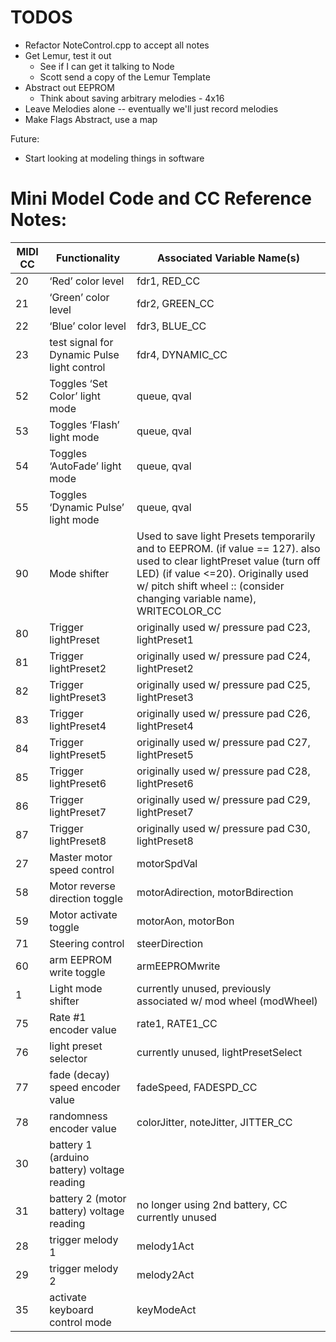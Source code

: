 
# TODOS

- Refactor NoteControl.cpp to accept all notes
- Get Lemur, test it out
    + See if I can get it talking to Node
    + Scott send a copy of the Lemur Template
- Abstract out EEPROM
    + Think about saving arbitrary melodies - 4x16
- Leave Melodies alone -- eventually we'll just record melodies
- Make Flags Abstract, use a map

Future:

- Start looking at modeling things in software



# Mini Model Code and CC Reference Notes:

MIDI CC | Functionality | Associated Variable Name(s)
------------- | ------------- | ------------- 
20 | ‘Red’ color level | fdr1, RED_CC
21 | ‘Green’ color level | fdr2, GREEN_CC
22 | ‘Blue’ color level | fdr3, BLUE_CC
23 |  test signal for Dynamic Pulse light control | fdr4, DYNAMIC_CC
52 |  Toggles ‘Set Color’ light mode | queue, qval
53 |  Toggles ‘Flash’ light mode | queue, qval
54 | Toggles ‘AutoFade’ light mode | queue, qval
55 | Toggles ‘Dynamic Pulse’ light mode | queue, qval
90 | Mode shifter | Used to save light Presets temporarily and to EEPROM. (if value == 127). also used to clear lightPreset value (turn off LED) (if value <=20). Originally used w/ pitch shift wheel :: (consider changing variable name), WRITECOLOR_CC
80 | Trigger lightPreset | originally used w/ pressure pad C23, lightPreset1
81 | Trigger lightPreset2 | originally used w/ pressure pad C24, lightPreset2
82 | Trigger lightPreset3 | originally used w/ pressure pad C25, lightPreset3
83 | Trigger lightPreset4 | originally used w/ pressure pad C26, lightPreset4
84 | Trigger lightPreset5 | originally used w/ pressure pad C27, lightPreset5
85 | Trigger lightPreset6 | originally used w/ pressure pad C28, lightPreset6
86 | Trigger lightPreset7 | originally used w/ pressure pad C29, lightPreset7
87 | Trigger lightPreset8 | originally used w/ pressure pad C30, lightPreset8
27 | Master motor speed control | motorSpdVal
58 | Motor reverse direction toggle | motorAdirection, motorBdirection
59 | Motor activate toggle | motorAon, motorBon
71 | Steering control | steerDirection
60 | arm EEPROM write toggle | armEEPROMwrite
1 | Light mode shifter | currently unused, previously associated w/ mod wheel (modWheel)
75 | Rate #1 encoder value | rate1, RATE1_CC
76 |  light preset selector | currently unused, lightPresetSelect
77 | fade (decay) speed encoder value | fadeSpeed, FADESPD_CC
78 | randomness encoder value | colorJitter, noteJitter, JITTER_CC
30 | battery 1 (arduino battery) voltage reading |
31 | battery 2 (motor battery) voltage reading | no longer using 2nd battery, CC currently unused
28 | trigger melody 1 | melody1Act
29 | trigger melody 2 | melody2Act
35 | activate keyboard control mode | keyModeAct
